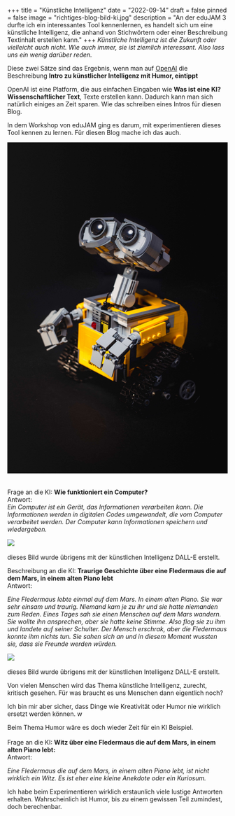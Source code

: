 +++
title = "Künstliche Intelligenz"
date = "2022-09-14"
draft = false
pinned = false
image = "richtiges-blog-bild-ki.jpg"
description = "An der eduJAM 3 durfte ich ein interessantes Tool kennenlernen, es handelt sich um eine künstliche Intelligenz, die anhand von Stichwörtern oder einer Beschreibung Textinhalt erstellen kann."
+++
*Künstliche Intelligenz ist die Zukunft oder vielleicht auch nicht. Wie auch immer, sie ist ziemlich interessant. Also lass uns ein wenig darüber reden.*

D﻿iese zwei Sätze sind das Ergebnis, wenn man auf [OpenAI](https://beta.openai.com/playground) die Beschreibung **Intro zu künstlicher Intelligenz mit Humor, eintippt**

O﻿penAI ist eine Platform, die aus einfachen Eingaben wie **Was ist eine KI?** **Wissenschaftlicher Text**, Texte erstellen kann. Dadurch kann man sich natürlich einiges an Zeit sparen. Wie das schreiben eines Intros für diesen Blog.

I﻿n dem Workshop von eduJAM ging es darum, mit experimentieren dieses Tool kennen zu lernen. Für diesen Blog mache ich das auch.

![](jason-leung-idqvmcpfoci-unsplash-1-.jpg)

\
F﻿rage an die KI: **Wie funktioniert ein Computer?**\
Antwort:\
*Ein Computer ist ein Gerät, das Informationen verarbeiten kann. Die Informationen werden in digitalen Codes umgewandelt, die vom Computer verarbeitet werden. Der Computer kann Informationen speichern und wiedergeben.*

![](dall·e-2022-09-21-08.48.22-computer-at-the-mars-pixel-art.jpg)

dieses Bild wurde übrigens mit der künstlichen Intelligenz DALL-E erstellt.

Beschreibung an die KI: **Traurige Geschichte über eine Fledermaus die auf dem Mars, in einem alten Piano lebt**\
A﻿ntwort: 

*Eine Fledermaus lebte einmal auf dem Mars. In einem alten Piano. Sie war sehr einsam und traurig. Niemand kam je zu ihr und sie hatte niemanden zum Reden. Eines Tages sah sie einen Menschen auf dem Mars wandern. Sie wollte ihn ansprechen, aber sie hatte keine Stimme. Also flog sie zu ihm und landete auf seiner Schulter. Der Mensch erschrak, aber die Fledermaus konnte ihm nichts tun. Sie sahen sich an und in diesem Moment wussten sie, dass sie Freunde werden würden.*

![](dall·e-2022-09-21-08.44.18-fledermaus-auf-dem-mars-in-einem-piano-oil.jpg)

dieses Bild wurde übrigens mit der künstlichen Intelligenz DALL-E erstellt.

V﻿on vielen Menschen wird das Thema künstliche Intelligenz, zurecht, kritisch gesehen. Für was braucht es uns Menschen dann eigentlich noch? 

I﻿ch bin mir aber sicher, dass Dinge wie Kreativität oder Humor nie wirklich ersetzt werden können. w

B﻿eim Thema Humor wäre es doch wieder Zeit für ein KI Beispiel.\
\
F﻿rage an die KI: **Witz über eine Fledermaus die auf dem Mars, in einem alten Piano lebt:**\
A﻿ntwort: 

*Eine Fledermaus die auf dem Mars, in einem alten Piano lebt, ist nicht wirklich ein Witz. Es ist eher eine kleine Anekdote oder ein Kuriosum.*

Ich habe beim Experimentieren wirklich erstaunlich viele lustige Antworten erhalten. Wahrscheinlich ist Humor, bis zu einem gewissen Teil zumindest, doch berechenbar.
